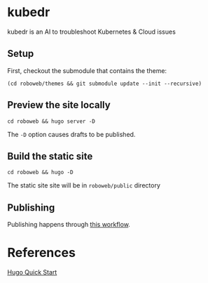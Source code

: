 # kubedr
kubedr is an AI to troubleshoot Kubernetes &amp; Cloud issues

## Setup

First, checkout the submodule that contains the theme:

```
(cd roboweb/themes && git submodule update --init --recursive)
```

## Preview the site locally

```
cd roboweb && hugo server -D
```

The `-D` option causes drafts to be published.

## Build the static site

```
cd roboweb && hugo -D
```

The static site site will be in `roboweb/public` directory

## Publishing

Publishing happens through [this workflow](./github/workflows/gh-pages.yaml).

# References

[Hugo Quick Start](https://gohugo.io/getting-started/quick-start/)